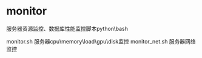 # monitor
服务器资源监控、数据库性能监控脚本python\bash

monitor.sh 服务器cpu\memory\load\gpu\disk监控
monitor_net.sh 服务器网络监控
